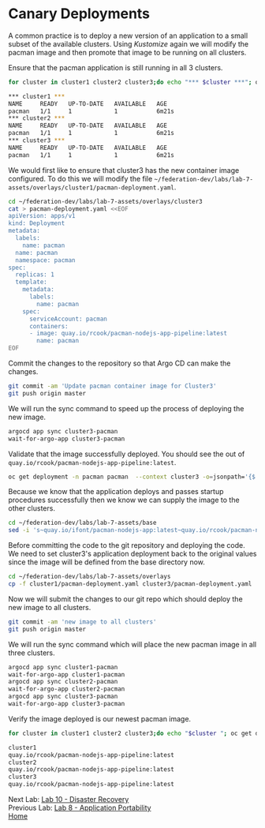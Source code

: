 # Canary Deployments
A common practice is to deploy a new version of an application to a small subset of the available clusters. Using *Kustomize* again we will modify the pacman image and then promote that image to be running on all clusters.

Ensure that the pacman application is still running in all 3 clusters.
~~~sh
for cluster in cluster1 cluster2 cluster3;do echo "*** $cluster ***"; oc get deployment --context $cluster -n pacman;done

*** cluster1 ***
NAME     READY   UP-TO-DATE   AVAILABLE   AGE
pacman   1/1     1            1           6m21s
*** cluster2 ***
NAME     READY   UP-TO-DATE   AVAILABLE   AGE
pacman   1/1     1            1           6m21s
*** cluster3 ***
NAME     READY   UP-TO-DATE   AVAILABLE   AGE
pacman   1/1     1            1           6m21s
~~~

We would first like to ensure that cluster3 has the new container image configured. To do this we will modify the file `~/federation-dev/labs/lab-7-assets/overlays/cluster1/pacman-deployment.yaml`.

~~~sh
cd ~/federation-dev/labs/lab-7-assets/overlays/cluster3
cat > pacman-deployment.yaml <<EOF
apiVersion: apps/v1
kind: Deployment
metadata:
  labels:
    name: pacman
  name: pacman
  namespace: pacman
spec:
  replicas: 1
  template:
    metadata:
      labels:
        name: pacman
    spec:
      serviceAccount: pacman
      containers:
      - image: quay.io/rcook/pacman-nodejs-app-pipeline:latest
        name: pacman
EOF
~~~

Commit the changes to the repository so that Argo CD can make the changes.

~~~sh
git commit -am 'Update pacman container image for Cluster3'
git push origin master
~~~

We will run the sync command to speed up the process of deploying the new image.
~~~sh
argocd app sync cluster3-pacman
wait-for-argo-app cluster3-pacman
~~~

Validate that the image successfully deployed. You should see the out of `quay.io/rcook/pacman-nodejs-app-pipeline:latest`.
~~~sh
oc get deployment -n pacman pacman  --context cluster3 -o=jsonpath='{$.spec.template.spec.containers[:1].image}'
~~~

Because we know that the application deploys and passes startup procedures successfully then we know we can supply the image to the other clusters.
~~~sh
cd ~/federation-dev/labs/lab-7-assets/base
sed -i 's~quay.io/ifont/pacman-nodejs-app:latest~quay.io/rcook/pacman-nodejs-app-pipeline:latest~g' pacman-deployment.yaml
~~~

Before committing the code to the git repository and deploying the code. We need to set cluster3's application deployment back to the original values since the image will be defined from the base directory now.
~~~sh
cd ~/federation-dev/labs/lab-7-assets/overlays
cp -f cluster1/pacman-deployment.yaml cluster3/pacman-deployment.yaml
~~~

Now we will submit the changes to our git repo which should deploy the new image to all clusters.
~~~sh
git commit -am 'new image to all clusters'
git push origin master
~~~

We will run the sync command which will place the new pacman image in all three clusters.

~~~sh
argocd app sync cluster1-pacman
wait-for-argo-app cluster1-pacman
argocd app sync cluster2-pacman
wait-for-argo-app cluster2-pacman
argocd app sync cluster3-pacman
wait-for-argo-app cluster3-pacman
~~~

Verify the image deployed is our newest pacman image.

~~~sh
for cluster in cluster1 cluster2 cluster3;do echo "$cluster "; oc get deployment --context $cluster -n pacman pacman -o=jsonpath='{$.spec.template.spec.containers[:1].image}'; echo "";done

cluster1 
quay.io/rcook/pacman-nodejs-app-pipeline:latest
cluster2 
quay.io/rcook/pacman-nodejs-app-pipeline:latest
cluster3 
quay.io/rcook/pacman-nodejs-app-pipeline:latest
~~~

Next Lab: [Lab 10 - Disaster Recovery](./10.md)<br>
Previous Lab: [Lab 8 - Application Portability](./8.md)<br>
[Home](./README.md)
